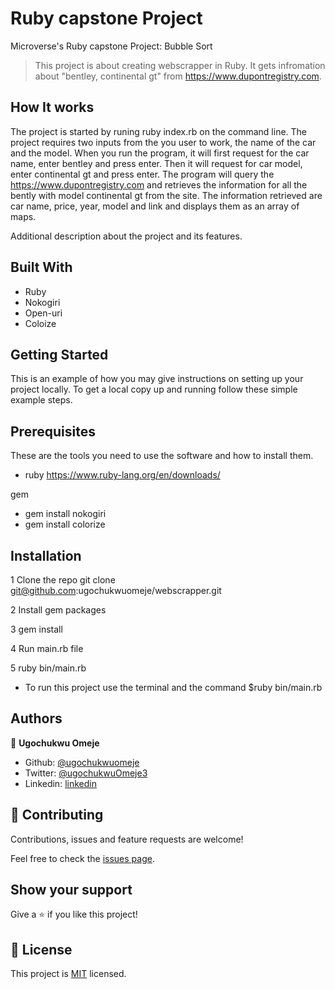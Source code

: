 # Ruby capstone Project
Microverse's Ruby capstone Project: Bubble Sort

> This project is about creating webscrapper in Ruby. It gets infromation about "bentley, continental gt" from
https://www.dupontregistry.com. 

## How It works
The project is started by runing ruby index.rb on the command line. The project requires two inputs from the you user to work, the name of the car and the model. When you run the program, it will first request for the car name, enter bentley and press enter. Then it will request for car model, enter continental gt and press enter. The program will query the https://www.dupontregistry.com and retrieves the information for all the bently with model continental gt from the site. The information retrieved are car name, price, year, model and link and displays them as an array of maps.

Additional description about the project and its features.

## Built With

- Ruby
- Nokogiri
- Open-uri
- Coloize


## Getting Started

This is an example of how you may give instructions on setting up your project locally. To get a local copy up and running follow these simple example steps.

## Prerequisites

These are the tools you need to use the software and how to install them.

- ruby
https://www.ruby-lang.org/en/downloads/

gem
- gem install nokogiri
- gem install colorize

## Installation

1 Clone the repo
git clone git@github.com:ugochukwuomeje/webscrapper.git

2 Install gem packages

3 gem install

4 Run main.rb file

5 ruby bin/main.rb

- To run this project use the terminal and the command $ruby bin/main.rb

## Authors

👤 **Ugochukwu Omeje**

- Github: [@ugochukwuomeje](https://github.com/ugochukwuomeje)
- Twitter: [@ugochukwuOmeje3](https://twitter.com/ugochukwuOmeje3)
- Linkedin: [linkedin](linkedin.com/in/ugochukwu-omeje-3a4bb1140/)


## 🤝 Contributing

Contributions, issues and feature requests are welcome!

Feel free to check the [issues page](https://github.com/ugochukwuomeje/webscrapper/issues).

## Show your support

Give a ⭐️ if you like this project!

## 📝 License

This project is [MIT](lic.url) licensed.
